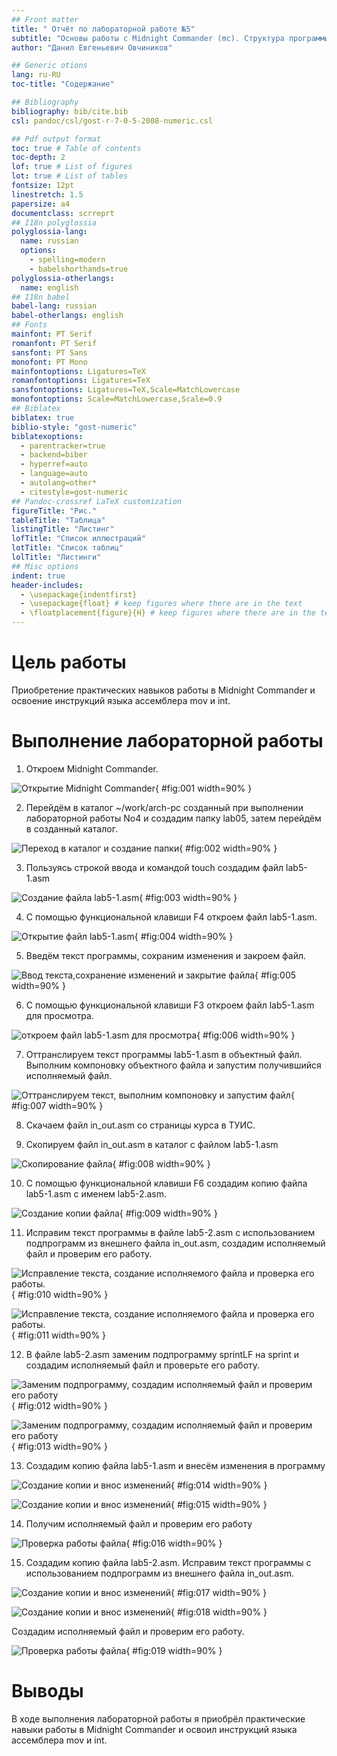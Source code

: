 ```yaml
---
## Front matter
title: " Отчёт по лабораторной работе №5"
subtitle: "Основы работы с Midnight Commander (mc). Структура программы на языке ассемблера NASM. Системные вызовы в ОС GNU Linux"
author: "Данил Евгеньевич Овчиников"

## Generic otions
lang: ru-RU
toc-title: "Содержание"

## Bibliography
bibliography: bib/cite.bib
csl: pandoc/csl/gost-r-7-0-5-2008-numeric.csl

## Pdf output format
toc: true # Table of contents
toc-depth: 2
lof: true # List of figures
lot: true # List of tables
fontsize: 12pt
linestretch: 1.5
papersize: a4
documentclass: scrreprt
## I18n polyglossia
polyglossia-lang:
  name: russian
  options:
	- spelling=modern
	- babelshorthands=true
polyglossia-otherlangs:
  name: english
## I18n babel
babel-lang: russian
babel-otherlangs: english
## Fonts
mainfont: PT Serif
romanfont: PT Serif
sansfont: PT Sans
monofont: PT Mono
mainfontoptions: Ligatures=TeX
romanfontoptions: Ligatures=TeX
sansfontoptions: Ligatures=TeX,Scale=MatchLowercase
monofontoptions: Scale=MatchLowercase,Scale=0.9
## Biblatex
biblatex: true
biblio-style: "gost-numeric"
biblatexoptions:
  - parentracker=true
  - backend=biber
  - hyperref=auto
  - language=auto
  - autolang=other*
  - citestyle=gost-numeric
## Pandoc-crossref LaTeX customization
figureTitle: "Рис."
tableTitle: "Таблица"
listingTitle: "Листинг"
lofTitle: "Список иллюстраций"
lotTitle: "Список таблиц"
lolTitle: "Листинги"
## Misc options
indent: true
header-includes:
  - \usepackage{indentfirst}
  - \usepackage{float} # keep figures where there are in the text
  - \floatplacement{figure}{H} # keep figures where there are in the text
---
```


# Цель работы
 
 Приобретение практических навыков работы в Midnight Commander и освоение
инструкций языка ассемблера mov и int.

# Выполнение лабораторной работы

1. Откроем Midnight Commander.

![Открытие Midnight Commander](image/1.png){ #fig:001 width=90% }

2. Перейдём в каталог ~/work/arch-pc созданный при выполнении лабораторной работы No4 и создадим папку lab05, затем перейдём в созданный каталог.

![Переход в каталог и создание папки](image/2.png){ #fig:002 width=90% }

3. Пользуясь строкой ввода и командой touch создадим файл lab5-1.asm

![Создание файла lab5-1.asm](image/3.png){ #fig:003 width=90% }

4. С помощью функциональной клавиши F4 откроем файл lab5-1.asm.

![Открытие файл lab5-1.asm](image/4.png){ #fig:004 width=90% }

5. Введём текст программы, сохраним изменения и закроем файл.

![Ввод текста,сохранение изменений и закрытие файла](image/5.png){ #fig:005 width=90% }

6. С помощью функциональной клавиши F3 откроем файл lab5-1.asm для просмотра.

![откроем файл lab5-1.asm для просмотра](image/6.png){ #fig:006 width=90% }

7. Оттранслируем текст программы lab5-1.asm в объектный файл. Выполним компоновку объектного файла и запустим получившийся исполняемый файл.

![Оттранслируем текст, выполним компоновку и запустим файл](image/7.png){ #fig:007 width=90% }

8. Скачаем файл in_out.asm со страницы курса в ТУИС.

9.  Скопируем файл in_out.asm в каталог с файлом lab5-1.asm

![Скопирование файла](image/8.png){ #fig:008 width=90% }

10. С помощью функциональной клавиши F6 создадим копию файла lab5-1.asm с именем lab5-2.asm.

![Создание копии файла](image/9.png){ #fig:009 width=90% }

11. Исправим текст программы в файле lab5-2.asm с использованием подпрограмм из внешнего файла in_out.asm, cоздадим исполняемый файл и проверим его работу.

 ![Исправление текста, cоздание исполняемого файла и проверка его работы.](image/10.png){ #fig:010 width=90% }
 
 ![Исправление текста, cоздание исполняемого файла и проверка его работы.](image/11.png){ #fig:011 width=90% }
 
12.  В файле lab5-2.asm заменим подпрограмму sprintLF на sprint и создадим исполняемый файл и проверьте его работу.

![Заменим подпрограмму, создадим исполняемый файл и проверим его работу](image/12.png){ #fig:012 width=90% }

![Заменим подпрограмму, создадим исполняемый файл и проверим его работу](image/13.png){ #fig:013 width=90% }

13. Создадим копию файла lab5-1.asm и внесём изменения в программу

![Создание копии и внос изменений](image/14.png){ #fig:014 width=90% }

![Создание копии и внос изменений](image/15.png){ #fig:015 width=90% }

14. Получим исполняемый файл и проверим его работу

![Проверка работы файла](image/16.png){ #fig:016 width=90% }

15. Создадим копию файла lab5-2.asm. Исправим текст программы с использованием подпрограмм из внешнего файла in_out.asm.

![Создание копии и внос изменений](image/17.png){ #fig:017 width=90% }

![Создание копии и внос изменений](image/18.png){ #fig:018 width=90% }

Создадим исполняемый файл и проверим его работу.

![Проверка работы файла](image/19.png){ #fig:019 width=90% }

# Выводы

В ходе выполнения лабораторной работы я приобрёл практические навыки работы в Midnight Commander и освоил инструкций языка ассемблера mov и int.


